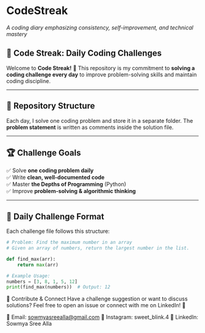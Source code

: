 # CodeStreak  
*A coding diary emphasizing consistency, self-improvement, and technical mastery*  

## 🚀 Code Streak: Daily Coding Challenges  

Welcome to **Code Streak!** 🎯 This repository is my commitment to **solving a coding challenge every day** to improve problem-solving skills and maintain coding discipline.  

---

## 📌 Repository Structure  

Each day, I solve one coding problem and store it in a separate folder. The **problem statement** is written as comments inside the solution file.  

---

## 🏆 Challenge Goals  

✅ Solve **one coding problem daily**  
✅ Write **clean, well-documented code**  
✅ Master **the Depths of Programming** (Python)  
✅ Improve **problem-solving & algorithmic thinking**  

---

## 📂 Daily Challenge Format  

Each challenge file follows this structure:  

```python
# Problem: Find the maximum number in an array
# Given an array of numbers, return the largest number in the list.

def find_max(arr):
    return max(arr)

# Example Usage:
numbers = [3, 8, 1, 5, 12]
print(find_max(numbers))  # Output: 12
```

🎯 Contribute & Connect
Have a challenge suggestion or want to discuss solutions? Feel free to open an issue or connect with me on LinkedIn! 🚀

📩 Email: sowmyasreealla@gmail.com
📸 Instagram: sweet_blink.4
💼 LinkedIn: Sowmya Sree Alla

